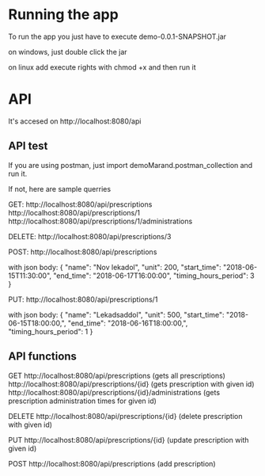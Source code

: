 

# Running the app
To run the app you just have to execute demo-0.0.1-SNAPSHOT.jar 

on windows, just double click the jar

on linux add execute rights with chmod +x and then run it

# API
It's accesed on http://localhost:8080/api

## API test
If you are using postman, just import demoMarand.postman_collection and run it. 

If not, here are sample querries

GET:
http://localhost:8080/api/prescriptions
http://localhost:8080/api/prescriptions/1
http://localhost:8080/api/prescriptions/1/administrations

DELETE:
http://localhost:8080/api/prescriptions/3

POST:
http://localhost:8080/api/prescriptions

with json body:
{
    "name": "Nov lekadol",
    "unit": 200,
    "start_time": "2018-06-15T11:30:00",
    "end_time": "2018-06-17T16:00:00",
    "timing_hours_period": 3
}

PUT:
http://localhost:8080/api/prescriptions/1

with json body:
{
    "name": "Lekadsaddol",
    "unit": 500,
    "start_time": "2018-06-15T18:00:00,",
    "end_time": "2018-06-16T18:00:00,",
    "timing_hours_period": 1
}

## API functions
GET
http://localhost:8080/api/prescriptions   (gets all prescriptions)
http://localhost:8080/api/prescriptions/{id}   (gets prescription with given id)
http://localhost:8080/api/prescriptions/{id}/administrations   (gets prescription administration times for given id)

DELETE
http://localhost:8080/api/prescriptions/{id}   (delete prescription with given id)

PUT
http://localhost:8080/api/prescriptions/{id}   (update prescription with given id)

POST
http://localhost:8080/api/prescriptions   (add prescription)
